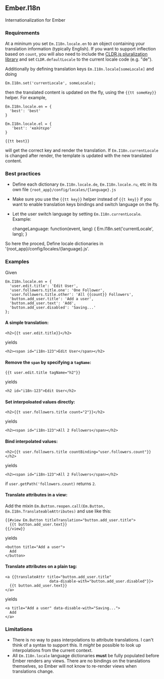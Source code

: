 ## Ember.I18n

Internationalization for Ember

### Requirements
At a mininum you set `Em.I18n.locale.en` to an object containing your translation
information (typically English). If you want to support inflection based on `count`, you will
also need to include the
[CLDR.js pluralization library](https://github.com/jamesarosen/CLDR.js)
and set `CLDR.defaultLocale` to the current locale code (e.g. "de").

Additionally by defining translation keys `Em.I18n.locale[someLocale]` and doing

    Em.I18n.set('currentLocale', someLocale);

then the translated content is updated on the fly, using the `{{tt someKey}}` helper. For example,

    Em.I18n.locale.en = {
      'best': 'best'
    }

    Em.I18n.locale.el = {
       'best': 'καλύτερο'
    } 

    {{tt best}}

will get the correct key and render the translation. If `Em.I18n.currentLocale` is changed after render, the template
is updated with the new translated content.


### Best practices
  * Define each dictionary `Em.I18n.locale.de`, `Em.I18n.locale.ru`, etc in its own file `{root_app}/config/locales/{language}.js`

  * Make sure you use the `{{tt key}}` helper instead of `{{t key}}` if you want to enable translation keys bindings and switch language on the fly.

  * Let the user switch language by setting `Em.I18n.currentLocale`. Example:

    changeLanguage: function(event, lang) {
      Em.I18n.set('currentLocale', lang);
    }

So here the proced, Define locale dictionaries in '{root_app}/config/locales/{language}.js'. 

### Examples

Given

    Em.I18n.locale.en = {
      'user.edit.title': 'Edit User',
      'user.followers.title.one': 'One Follower',
      'user.followers.title.other': 'All {{count}} Followers',
      'button.add_user.title': 'Add a user',
      'button.add_user.text': 'Add',
      'button.add_user.disabled': 'Saving...'
    };

#### A simple translation:

    <h2>{{t user.edit.title}}</h2>

yields

    <h2><span id="i18n-123">Edit User</span></h2>

#### Remove the `span` by specifying a `tagName`:

    {{t user.edit.title tagName="h2"}}

yields

    <h2 id="i18n-123">Edit User</h2>

#### Set interpoloated values directly:

    <h2>{{t user.followers.title count="2"}}</h2>

yields

    <h2><span id="i18n-123">All 2 Followers</span></h2>

#### Bind interpolated values:

    <h2>{{t user.followers.title countBinding="user.followers.count"}}</h2>

yields

    <h2><span id="i18n-123">All 2 Followers</span></h2>

if `user.getPath('followers.count)` returns `2`.

#### Translate attributes in a view:

Add the mixin `Em.Button.reopen.call(Em.Button, Em.I18n.TranslateableAttributes)` and use like this:


    {{#view Em.Button titleTranslation="button.add_user.title">
      {{t button.add_user.text}}
    {{/view}}

yields

    <button title="Add a user">
      Add
    </button>

#### Translate attributes on a plain tag:

    <a {{translateAttr title="button.add_user.title"
                        data-disable-with="button.add_user.disabled"}}>
      {{t button.add_user.text}}
    </a>

yields

    <a title="Add a user" data-disable-with="Saving...">
      Add
    </a>

#### 

### Limitations

 * There is no way to pass interpolations to attribute translations. I can't
   think of a syntax to support this. It *might* be possible to look up
   interpolations from the current context.
 * All `Em.I18n.locale` language dictionaries **must** be fully populated before Ember
   renders any views. There are no bindings on the translations themselves,
   so Ember will not know to re-render views when translations change.
